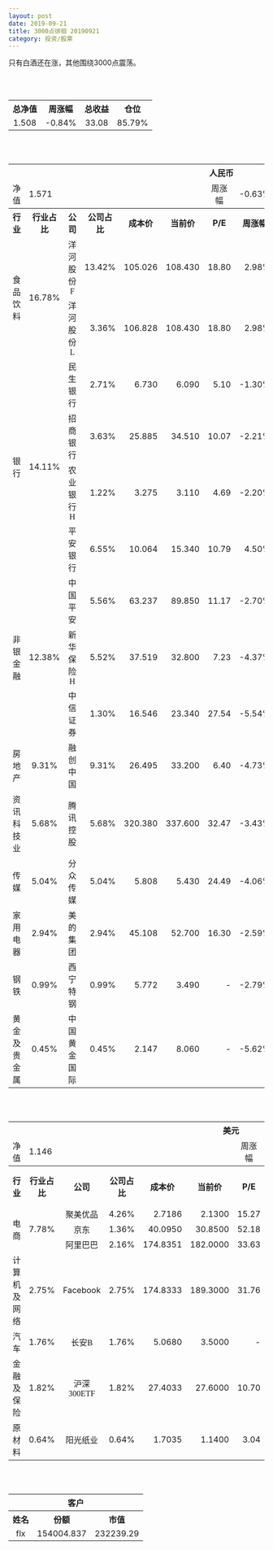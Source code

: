 ```yaml
---
layout: post
date: 2019-09-21
title: 3000点徘徊 20190921
category: 投资/股票
---
```


只有白酒还在涨，其他围绕3000点震荡。

<br/>
<br/>

<table cellspacing="0" border="0">
	<tr>
		<th height="21" align="center"><font face="Noto Sans CJK SC Regular">总净值</font></th>
		<th align="center"><font face="Noto Sans CJK SC Regular">周涨幅</font></th>
		<th align="center"><font face="Noto Sans CJK SC Regular">总收益</font></th>
		<th align="center"><font face="Noto Sans CJK SC Regular">仓位</font></th>
	</tr>
	<tr>
		<td height="17" align="center" sdval="1.508" sdnum="1033;0;0.000">1.508</td>
		<td align="center" sdval="-0.0084" sdnum="1033;0;0.00%">-0.84%</td>
		<td align="center" sdval="33.08" sdnum="1033;0;0.00">33.08</td>
		<td align="center" sdval="0.8579" sdnum="1033;0;0.00%">85.79%</td>
	</tr>
</table>
<br />
<br />
<table>
	<tr>
		<th colspan="12"  height="21" align="center" valign="middle"><font face="Noto Sans CJK SC Regular">人民币</font></th>
		</tr>
	<tr>
		<td height="17" align="center"><font face="Noto Sans CJK SC Regular">净值</font></td>
		<td colspan="5"  align="left" valign="middle" sdval="1.571" sdnum="1033;">1.571</td>
		<td align="center"><font face="Noto Sans CJK SC Regular">周涨幅</font></td>
		<td colspan="5"  align="left" valign="middle" sdval="-0.0063" sdnum="1033;0;0.00%">-0.63%</td>
		</tr>
	<tr>
		<th height="21" align="center" valign="middle"><font face="Noto Sans CJK SC Regular">行业</font></th>
		<th align="center" valign="middle"><font face="Noto Sans CJK SC Regular">行业占比</font></th>
		<th align="center"><font face="Noto Sans CJK SC Regular">公司</font></th>
		<th align="center"><font face="Noto Sans CJK SC Regular">公司占比</font></th>
		<th align="center"><font face="Noto Sans CJK SC Regular">成本价</font></th>
		<th align="center"><font face="Noto Sans CJK SC Regular">当前价</font></th>
		<th align="center">P/E</th>
		<th align="center"><font face="Noto Sans CJK SC Regular">周涨幅</font></th>
		<th align="center"><font face="Noto Sans CJK SC Regular">总涨幅</font></th>
		<th align="left"><font face="Noto Sans CJK SC Regular">下一阶梯</font></th>
		<th align="left"><font face="Noto Sans CJK SC Regular">浮动止损价</font></th>
		<th align="center"><font face="Noto Sans CJK SC Regular">止损价</font></th>
	</tr>
	<tr>
		<td rowspan="2"  height="42" align="center" valign="middle"><font face="Noto Sans CJK SC Regular">食品饮料</font></td>
		<td rowspan="2"  align="center" valign="middle" sdval="0.1678" sdnum="1033;0;0.00%">16.78%</td>
		<td align="center"><font face="Noto Sans CJK SC Regular">洋河股份F</font></td>
		<td align="right" sdval="0.1342" sdnum="1033;0;0.00%">13.42%</td>
		<td align="right" sdval="105.026" sdnum="1033;0;0.000">105.026</td>
		<td align="right" sdval="108.43" sdnum="1033;0;0.000">108.430</td>
		<td align="right" sdval="18.8" sdnum="1033;0;0.00">18.80</td>
		<td align="right" sdval="0.0298" sdnum="1033;0;0.00%">2.98%</td>
		<td align="right" bgcolor="#FFCCCC" sdval="0.0310110220326396" sdnum="1033;0;0.00%"><font color="#CC0000">3.10%</font></td>
		<td align="right" sdval="131.2825" sdnum="1033;0;0.000">131.283</td>
		<td align="right" sdval="0" sdnum="1033;0;0.000">0.000</td>
		<td align="right" sdval="0" sdnum="1033;0;0.000">0.000</td>
	</tr>
	<tr>
		<td align="center"><font face="Noto Sans CJK SC Regular">洋河股份L</font></td>
		<td align="right" sdval="0.0336" sdnum="1033;0;0.00%">3.36%</td>
		<td align="right" sdval="106.828" sdnum="1033;0;0.000">106.828</td>
		<td align="right" sdval="108.43" sdnum="1033;0;0.000">108.430</td>
		<td align="right" sdval="18.8" sdnum="1033;0;0.00">18.80</td>
		<td align="right" sdval="0.0298" sdnum="1033;0;0.00%">2.98%</td>
		<td align="right" bgcolor="#FFCCCC" sdval="0.0135960684464747" sdnum="1033;0;0.00%"><font color="#CC0000">1.36%</font></td>
		<td align="right" sdval="133.535" sdnum="1033;0;0.000">133.535</td>
		<td align="right" sdval="0" sdnum="1033;0;0.000">0.000</td>
		<td align="right" sdval="0" sdnum="1033;0;0.000">0.000</td>
	</tr>
	<tr>
		<td rowspan="4"  height="72" align="center" valign="middle"><font face="Noto Sans CJK SC Regular">银行</font></td>
		<td rowspan="4"  align="center" valign="middle" sdval="0.1411" sdnum="1033;0;0.00%">14.11%</td>
		<td align="center"><font face="Noto Sans CJK SC Regular">民生银行</font></td>
		<td align="right" sdval="0.0271" sdnum="1033;0;0.00%">2.71%</td>
		<td align="right" sdval="6.73" sdnum="1033;0;0.000">6.730</td>
		<td align="right" sdval="6.09" sdnum="1033;0;0.000">6.090</td>
		<td align="right" sdval="5.1" sdnum="1033;0;0.00">5.10</td>
		<td align="right" sdval="-0.013" sdnum="1033;0;0.00%">-1.30%</td>
		<td align="right" bgcolor="#CCFFCC" sdval="-0.0964965824665678" sdnum="1033;0;0.00%"><font color="#006600">-9.65%</font></td>
		<td align="right" sdval="8.4125" sdnum="1033;0;0.000">8.413</td>
		<td align="right" sdval="0" sdnum="1033;0;0.000">0.000</td>
		<td align="right" sdval="0" sdnum="1033;0;0.000">0.000</td>
	</tr>
	<tr>
		<td align="center"><font face="Noto Sans CJK SC Regular">招商银行</font></td>
		<td align="right" sdval="0.0363" sdnum="1033;0;0.00%">3.63%</td>
		<td align="right" sdval="25.885" sdnum="1033;0;0.000">25.885</td>
		<td align="right" sdval="34.51" sdnum="1033;0;0.000">34.510</td>
		<td align="right" sdval="10.07" sdnum="1033;0;0.00">10.07</td>
		<td align="right" sdval="-0.0221" sdnum="1033;0;0.00%">-2.21%</td>
		<td align="right" bgcolor="#FFCCCC" sdval="0.331804558624686" sdnum="1033;0;0.00%"><font color="#CC0000">33.18%</font></td>
		<td align="right" bgcolor="#CCFFCC" sdval="40.4453125" sdnum="1033;0;0.000"><font color="#006600">40.445</font></td>
		<td align="right" bgcolor="#FFCCCC" sdval="29.76775" sdnum="1033;0;0.000"><font color="#CC0000">29.768</font></td>
		<td align="right" bgcolor="#FFCCCC" sdval="29.768" sdnum="1033;0;0.000"><font color="#CC0000">29.768</font></td>
	</tr>
	<tr>
		<td align="center"><font face="Noto Sans CJK SC Regular">农业银行H</font></td>
		<td align="right" sdval="0.0122" sdnum="1033;0;0.00%">1.22%</td>
		<td align="right" sdval="3.275" sdnum="1033;0;0.000">3.275</td>
		<td align="right" sdval="3.11" sdnum="1033;0;0.000">3.110</td>
		<td align="right" sdval="4.69" sdnum="1033;0;0.00">4.69</td>
		<td align="right" sdval="-0.022" sdnum="1033;0;0.00%">-2.20%</td>
		<td align="right" bgcolor="#CCFFCC" sdval="-0.0517816793893131" sdnum="1033;0;0.00%"><font color="#006600">-5.18%</font></td>
		<td align="right" sdval="4.09375" sdnum="1033;0;0.000">4.094</td>
		<td align="right" sdval="0" sdnum="1033;0;0.000">0.000</td>
		<td align="right" sdval="0" sdnum="1033;0;0.000">0.000</td>
	</tr>
	<tr>
		<td align="center"><font face="Noto Sans CJK SC Regular">平安银行</font></td>
		<td align="right" sdval="0.0655" sdnum="1033;0;0.00%">6.55%</td>
		<td align="right" sdval="10.064" sdnum="1033;0;0.000">10.064</td>
		<td align="right" sdval="15.34" sdnum="1033;0;0.000">15.340</td>
		<td align="right" sdval="10.79" sdnum="1033;0;0.00">10.79</td>
		<td align="right" sdval="0.045" sdnum="1033;0;0.00%">4.50%</td>
		<td align="right" bgcolor="#FFCCCC" sdval="0.522844833068362" sdnum="1033;0;0.00%"><font color="#CC0000">52.28%</font></td>
		<td align="right" bgcolor="#CCFFCC" sdval="15.725" sdnum="1033;0;0.000"><font color="#006600">15.725</font></td>
		<td align="right" bgcolor="#FFCCCC" sdval="11.5736" sdnum="1033;0;0.000"><font color="#CC0000">11.574</font></td>
		<td align="right" bgcolor="#FFCCCC" sdval="11.574" sdnum="1033;0;0.000"><font color="#CC0000">11.574</font></td>
	</tr>
	<tr>
		<td rowspan="3"  height="52" align="center" valign="middle"><font face="Noto Sans CJK SC Regular">非银金融</font></td>
		<td rowspan="3"  align="center" valign="middle" sdval="0.1238" sdnum="1033;0;0.00%">12.38%</td>
		<td align="center"><font face="Noto Sans CJK SC Regular">中国平安</font></td>
		<td align="right" sdval="0.0556" sdnum="1033;0;0.00%">5.56%</td>
		<td align="right" sdval="63.237" sdnum="1033;0;0.000">63.237</td>
		<td align="right" sdval="89.85" sdnum="1033;0;0.000">89.850</td>
		<td align="right" sdval="11.17" sdnum="1033;0;0.00">11.17</td>
		<td align="right" sdval="-0.027" sdnum="1033;0;0.00%">-2.70%</td>
		<td align="right" bgcolor="#FFCCCC" sdval="0.419445391147587" sdnum="1033;0;0.00%"><font color="#CC0000">41.94%</font></td>
		<td align="right" bgcolor="#CCFFCC" sdval="98.8078125" sdnum="1033;0;0.000"><font color="#006600">98.808</font></td>
		<td align="right" bgcolor="#FFCCCC" sdval="72.72255" sdnum="1033;0;0.000"><font color="#CC0000">72.723</font></td>
		<td align="right" bgcolor="#FFCCCC" sdval="72.723" sdnum="1033;0;0.000"><font color="#CC0000">72.723</font></td>
	</tr>
	<tr>
		<td align="center"><font face="Noto Sans CJK SC Regular">新华保险H</font></td>
		<td align="right" sdval="0.0552" sdnum="1033;0;0.00%">5.52%</td>
		<td align="right" sdval="37.519" sdnum="1033;0;0.000">37.519</td>
		<td align="right" sdval="32.8" sdnum="1033;0;0.000">32.800</td>
		<td align="right" sdval="7.23" sdnum="1033;0;0.00">7.23</td>
		<td align="right" sdval="-0.0437" sdnum="1033;0;0.00%">-4.37%</td>
		<td align="right" bgcolor="#CCFFCC" sdval="-0.127176273354834" sdnum="1033;0;0.00%"><font color="#006600">-12.72%</font></td>
		<td align="right" sdval="46.89875" sdnum="1033;0;0.000">46.899</td>
		<td align="right" sdval="0" sdnum="1033;0;0.000">0.000</td>
		<td align="right" sdval="0" sdnum="1033;0;0.000">0.000</td>
	</tr>
	<tr>
		<td align="center"><font face="Noto Sans CJK SC Regular">中信证券</font></td>
		<td align="right" sdval="0.013" sdnum="1033;0;0.00%">1.30%</td>
		<td align="right" sdval="16.546" sdnum="1033;0;0.000">16.546</td>
		<td align="right" sdval="23.34" sdnum="1033;0;0.000">23.340</td>
		<td align="right" sdval="27.54" sdnum="1033;0;0.00">27.54</td>
		<td align="right" sdval="-0.0554" sdnum="1033;0;0.00%">-5.54%</td>
		<td align="right" bgcolor="#FFCCCC" sdval="0.409212836939441" sdnum="1033;0;0.00%"><font color="#CC0000">40.92%</font></td>
		<td align="right" bgcolor="#CCFFCC" sdval="25.853125" sdnum="1033;0;0.000"><font color="#006600">25.853</font></td>
		<td align="right" bgcolor="#FFCCCC" sdval="19.0279" sdnum="1033;0;0.000"><font color="#CC0000">19.028</font></td>
		<td align="right" bgcolor="#FFCCCC" sdval="19.028" sdnum="1033;0;0.000"><font color="#CC0000">19.028</font></td>
	</tr>
	<tr>
		<td height="17" align="center" valign="middle"><font face="Noto Sans CJK SC Regular">房地产</font></td>
		<td align="center" valign="middle" sdval="0.0931" sdnum="1033;0;0.00%">9.31%</td>
		<td align="center"><font face="Noto Sans CJK SC Regular">融创中国</font></td>
		<td align="right" sdval="0.0931" sdnum="1033;0;0.00%">9.31%</td>
		<td align="right" sdval="26.495" sdnum="1033;0;0.000">26.495</td>
		<td align="right" sdval="33.2" sdnum="1033;0;0.000">33.200</td>
		<td align="right" sdval="6.4" sdnum="1033;0;0.00">6.40</td>
		<td align="right" sdval="-0.0473" sdnum="1033;0;0.00%">-4.73%</td>
		<td align="right" bgcolor="#FFCCCC" sdval="0.251666616342706" sdnum="1033;0;0.00%"><font color="#CC0000">25.17%</font></td>
		<td align="right" bgcolor="#CCFFCC" sdval="41.3984375" sdnum="1033;0;0.000"><font color="#006600">41.398</font></td>
		<td align="right" bgcolor="#FFCCCC" sdval="30.46925" sdnum="1033;0;0.000"><font color="#CC0000">30.469</font></td>
		<td align="right" bgcolor="#FFCCCC" sdval="30.469" sdnum="1033;0;0.000"><font color="#CC0000">30.469</font></td>
	</tr>
	<tr>
		<td height="17" align="center" valign="middle"><font face="Noto Sans CJK SC Regular">资讯科技业</font></td>
		<td align="center" valign="middle" sdval="0.0568" sdnum="1033;0;0.00%">5.68%</td>
		<td align="center"><font face="Noto Sans CJK SC Regular">腾讯控股</font></td>
		<td align="right" sdval="0.0568" sdnum="1033;0;0.00%">5.68%</td>
		<td align="right" sdval="320.38" sdnum="1033;0;0.000">320.380</td>
		<td align="right" sdval="337.6" sdnum="1033;0;0.000">337.600</td>
		<td align="right" sdval="32.47" sdnum="1033;0;0.00">32.47</td>
		<td align="right" sdval="-0.0343" sdnum="1033;0;0.00%">-3.43%</td>
		<td align="right" bgcolor="#FFCCCC" sdval="0.0523486734502778" sdnum="1033;0;0.00%"><font color="#CC0000">5.23%</font></td>
		<td align="right" sdval="400.475" sdnum="1033;0;0.000">400.475</td>
		<td align="right" sdval="0" sdnum="1033;0;0.000">0.000</td>
		<td align="right" sdval="0" sdnum="1033;0;0.000">0.000</td>
	</tr>
	<tr>
		<td height="17" align="center" valign="middle"><font face="Noto Sans CJK SC Regular">传媒</font></td>
		<td align="center" valign="middle" sdval="0.0504" sdnum="1033;0;0.00%">5.04%</td>
		<td align="center"><font face="Noto Sans CJK SC Regular">分众传媒</font></td>
		<td align="right" sdval="0.0504" sdnum="1033;0;0.00%">5.04%</td>
		<td align="right" sdval="5.808" sdnum="1033;0;0.000">5.808</td>
		<td align="right" sdval="5.43" sdnum="1033;0;0.000">5.430</td>
		<td align="right" sdval="24.49" sdnum="1033;0;0.00">24.49</td>
		<td align="right" sdval="-0.0406" sdnum="1033;0;0.00%">-4.06%</td>
		<td align="right" bgcolor="#CCFFCC" sdval="-0.0664826446280993" sdnum="1033;0;0.00%"><font color="#006600">-6.65%</font></td>
		<td align="right" sdval="7.26" sdnum="1033;0;0.000">7.260</td>
		<td align="right" sdval="0" sdnum="1033;0;0.000">0.000</td>
		<td align="right" sdval="0" sdnum="1033;0;0.000">0.000</td>
	</tr>
	<tr>
		<td height="17" align="center" valign="middle"><font face="Noto Sans CJK SC Regular">家用电器</font></td>
		<td align="center" valign="middle" sdval="0.0294" sdnum="1033;0;0.00%">2.94%</td>
		<td align="center"><font face="Noto Sans CJK SC Regular">美的集团</font></td>
		<td align="right" sdval="0.0294" sdnum="1033;0;0.00%">2.94%</td>
		<td align="right" sdval="45.108" sdnum="1033;0;0.000">45.108</td>
		<td align="right" sdval="52.7" sdnum="1033;0;0.000">52.700</td>
		<td align="right" sdval="16.3" sdnum="1033;0;0.00">16.30</td>
		<td align="right" sdval="-0.0259" sdnum="1033;0;0.00%">-2.59%</td>
		<td align="right" bgcolor="#FFCCCC" sdval="0.166907173893766" sdnum="1033;0;0.00%"><font color="#CC0000">16.69%</font></td>
		<td align="right" sdval="56.385" sdnum="1033;0;0.000">56.385</td>
		<td align="right" sdval="0" sdnum="1033;0;0.000">0.000</td>
		<td align="right" sdval="0" sdnum="1033;0;0.000">0.000</td>
	</tr>
	<tr>
		<td height="17" align="center"><font face="Noto Sans CJK SC Regular">钢铁</font></td>
		<td align="center" valign="middle" sdval="0.0099" sdnum="1033;0;0.00%">0.99%</td>
		<td align="center"><font face="Noto Sans CJK SC Regular">西宁特钢</font></td>
		<td align="right" sdval="0.0099" sdnum="1033;0;0.00%">0.99%</td>
		<td align="right" sdval="5.772" sdnum="1033;0;0.000">5.772</td>
		<td align="right" sdval="3.49" sdnum="1033;0;0.000">3.490</td>
		<td align="right" sdnum="1033;0;0.00">-</td>
		<td align="right" sdval="-0.0279" sdnum="1033;0;0.00%">-2.79%</td>
		<td align="right" bgcolor="#CCFFCC" sdval="-0.396756895356895" sdnum="1033;0;0.00%"><font color="#006600">-39.68%</font></td>
		<td align="right" sdval="7.215" sdnum="1033;0;0.000">7.215</td>
		<td align="right" sdval="0" sdnum="1033;0;0.000">0.000</td>
		<td align="right" sdval="0" sdnum="1033;0;0.000">0.000</td>
	</tr>
	<tr>
		<td height="17" align="center"><font face="Noto Sans CJK SC Regular">黄金及贵金属</font></td>
		<td align="center" valign="middle" sdval="0.0045" sdnum="1033;0;0.00%">0.45%</td>
		<td align="center"><font face="Noto Sans CJK SC Regular">中国黄金国际</font></td>
		<td align="right" sdval="0.0045" sdnum="1033;0;0.00%">0.45%</td>
		<td align="right" sdval="2.147" sdnum="1033;0;0.000">2.147</td>
		<td align="right" sdval="8.06" sdnum="1033;0;0.000">8.060</td>
		<td align="right" sdnum="1033;0;0.00">-</td>
		<td align="right" sdval="-0.0562" sdnum="1033;0;0.00%">-5.62%</td>
		<td align="right" bgcolor="#FFCCCC" sdval="2.75267545412203" sdnum="1033;0;0.00%"><font color="#CC0000">275.27%</font></td>
		<td align="right" bgcolor="#CCFFCC" sdval="8.19015502929688" sdnum="1033;0;0.000"><font color="#006600">8.190</font></td>
		<td align="right" bgcolor="#FFCCCC" sdval="6.0279541015625" sdnum="1033;0;0.000"><font color="#CC0000">6.028</font></td>
		<td align="right" sdval="0" sdnum="1033;0;0.000">0.000</td>
	</tr>
</table>
<br />
<br />
<table>
	<tr>
		<th colspan="12"  height="21" align="center" valign="middle"><font face="Noto Sans CJK SC Regular">美元</font></th>
		</tr>
	<tr>
		<td height="17" align="center"><font face="Noto Sans CJK SC Regular">净值</font></td>
		<td colspan="5"  align="left" valign="middle" sdval="1.146" sdnum="1033;">1.146</td>
		<td align="center"><font face="Noto Sans CJK SC Regular">周涨幅</font></td>
		<td colspan="5"  align="left" valign="middle" sdval="-0.0313" sdnum="1033;0;0.00%">-3.13%</td>
		</tr>
	<tr>
		<th height="22" align="center" valign="middle"><font face="Noto Sans CJK SC Regular">行业</font></th>
		<th align="center" valign="middle"><font face="Noto Sans CJK SC Regular">行业占比</font></th>
		<th align="center"><font face="Noto Sans CJK SC Regular">公司</font></th>
		<th align="center"><font face="Noto Sans CJK SC Regular">公司占比</font></th>
		<th align="center"><font face="Noto Sans CJK SC Regular">成本价</font></th>
		<th align="center"><font face="Noto Sans CJK SC Regular">当前价</font></th>
		<th align="center">P/E</th>
		<th align="center"><font face="Noto Sans CJK SC Regular">周涨幅</font></th>
		<th align="center"><font face="Noto Sans CJK SC Regular">总涨幅</font></th>
		<th align="left"><font face="Noto Sans CJK SC Regular">下一阶梯</font></th>
		<th align="left"><font face="Noto Sans CJK SC Regular">浮动止损价</font></th>
		<th align="center"><font face="Noto Sans CJK SC Regular">止损价</font></th>
	</tr>
	<tr>
		<td rowspan="3"  height="51" align="center" valign="middle"><font face="Noto Sans CJK SC Regular">电商</font></td>
		<td rowspan="3"  align="center" valign="middle" sdval="0.0778" sdnum="1033;0;0.00%">7.78%</td>
		<td align="center" sdnum="1033;0;0.00%"><font face="Noto Sans CJK SC Regular">聚美优品</font></td>
		<td align="right" sdval="0.0426" sdnum="1033;0;0.00%">4.26%</td>
		<td align="right" sdval="2.7186" sdnum="1033;0;0.0000">2.7186</td>
		<td align="right" sdval="2.13" sdnum="1033;0;0.0000">2.1300</td>
		<td align="right" sdval="15.27" sdnum="1033;0;0.00">15.27</td>
		<td align="right" sdval="-0.0575" sdnum="1033;0;0.00%">-5.75%</td>
		<td align="right" bgcolor="#CCFFCC" sdval="-0.217908497020525" sdnum="1033;0;0.00%"><font color="#006600">-21.79%</font></td>
		<td align="right" sdval="3.39825" sdnum="1033;0;0.000">3.398</td>
		<td align="right" sdval="0" sdnum="1033;0;0.000">0.000</td>
		<td align="right" sdval="0" sdnum="1033;0;0.000">0.000</td>
	</tr>
	<tr>
		<td align="center" sdnum="1033;0;0.00%"><font face="Noto Sans CJK SC Regular">京东</font></td>
		<td align="right" sdval="0.0136" sdnum="1033;0;0.00%">1.36%</td>
		<td align="right" sdval="40.095" sdnum="1033;0;0.0000">40.0950</td>
		<td align="right" sdval="30.85" sdnum="1033;0;0.0000">30.8500</td>
		<td align="right" sdval="52.18" sdnum="1033;0;0.00">52.18</td>
		<td align="right" sdval="-0.0093" sdnum="1033;0;0.00%">-0.93%</td>
		<td align="right" bgcolor="#CCFFCC" sdval="-0.231977378725527" sdnum="1033;0;0.00%"><font color="#006600">-23.20%</font></td>
		<td align="right" sdval="50.11875" sdnum="1033;0;0.000">50.119</td>
		<td align="right" sdval="0" sdnum="1033;0;0.000">0.000</td>
		<td align="right" sdval="0" sdnum="1033;0;0.000">0.000</td>
	</tr>
	<tr>
		<td align="center" sdnum="1033;0;0.00%"><font face="Noto Sans CJK SC Regular">阿里巴巴</font></td>
		<td align="right" sdval="0.0216" sdnum="1033;0;0.00%">2.16%</td>
		<td align="right" sdval="174.8351" sdnum="1033;0;0.0000">174.8351</td>
		<td align="right" sdval="182" sdnum="1033;0;0.0000">182.0000</td>
		<td align="right" sdval="33.63" sdnum="1033;0;0.00">33.63</td>
		<td align="right" sdval="0.0186" sdnum="1033;0;0.00%">1.86%</td>
		<td align="right" bgcolor="#FFCCCC" sdval="0.0395809014322637" sdnum="1033;0;0.00%"><font color="#CC0000">3.96%</font></td>
		<td align="right" sdval="218.543875" sdnum="1033;0;0.000">218.544</td>
		<td align="right" sdval="0" sdnum="1033;0;0.000">0.000</td>
		<td align="right" sdval="0" sdnum="1033;0;0.000">0.000</td>
	</tr>
	<tr>
		<td height="17" align="center"><font face="Noto Sans CJK SC Regular">计算机及网络</font></td>
		<td align="center" sdval="0.0275" sdnum="1033;0;0.00%">2.75%</td>
		<td align="center" sdnum="1033;0;0.00%">Facebook</td>
		<td align="right" sdval="0.0275" sdnum="1033;0;0.00%">2.75%</td>
		<td align="right" sdval="174.8333" sdnum="1033;0;0.0000">174.8333</td>
		<td align="right" sdval="189.3" sdnum="1033;0;0.0000">189.3000</td>
		<td align="right" sdval="31.76" sdnum="1033;0;0.00">31.76</td>
		<td align="right" sdval="0.0146" sdnum="1033;0;0.00%">1.46%</td>
		<td align="right" bgcolor="#FFCCCC" sdval="0.0813456783118547" sdnum="1033;0;0.00%"><font color="#CC0000">8.13%</font></td>
		<td align="right" sdval="218.541625" sdnum="1033;0;0.000">218.542</td>
		<td align="right" sdval="0" sdnum="1033;0;0.000">0.000</td>
		<td align="right" sdval="0" sdnum="1033;0;0.000">0.000</td>
	</tr>
	<tr>
		<td height="22" align="center" valign="middle"><font face="Noto Sans CJK SC Regular">汽车</font></td>
		<td align="center" sdval="0.0176" sdnum="1033;0;0.00%">1.76%</td>
		<td align="center" sdnum="1033;0;0.00%"><font face="Noto Sans CJK SC Regular">长安B</font></td>
		<td align="right" sdval="0.0176" sdnum="1033;0;0.00%">1.76%</td>
		<td align="right" sdval="5.068" sdnum="1033;0;0.0000">5.0680</td>
		<td align="right" sdval="3.5" sdnum="1033;0;0.0000">3.5000</td>
		<td align="right" sdnum="1033;0;0.00">-</td>
		<td align="right" sdval="-0.0566" sdnum="1033;0;0.00%">-5.66%</td>
		<td align="right" bgcolor="#CCFFCC" sdval="-0.31079226519337" sdnum="1033;0;0.00%"><font color="#006600">-31.08%</font></td>
		<td align="right" sdval="6.335" sdnum="1033;0;0.000">6.335</td>
		<td align="right" sdval="0" sdnum="1033;0;0.000">0.000</td>
		<td align="right" sdval="0" sdnum="1033;0;0.000">0.000</td>
	</tr>
	<tr>
		<td height="22" align="center"><font face="Noto Sans CJK SC Regular"> 金融及保险</font></td>
		<td align="center" sdval="0.0182" sdnum="1033;0;0.00%">1.82%</td>
		<td align="center" sdnum="1033;0;0.00%"><font face="Noto Sans CJK SC Regular">沪深300ETF</font></td>
		<td align="right" sdval="0.0182" sdnum="1033;0;0.00%">1.82%</td>
		<td align="right" sdval="27.4033" sdnum="1033;0;0.0000">27.4033</td>
		<td align="right" sdval="27.6" sdnum="1033;0;0.0000">27.6000</td>
		<td align="right" sdval="10.7" sdnum="1033;0;0.00">10.70</td>
		<td align="right" sdval="-0.0395" sdnum="1033;0;0.00%">-3.95%</td>
		<td align="right" bgcolor="#FFCCCC" sdval="0.00577796761703886" sdnum="1033;0;0.00%"><font color="#CC0000">0.58%</font></td>
		<td align="right" sdval="34.254125" sdnum="1033;0;0.000">34.254</td>
		<td align="right" sdval="0" sdnum="1033;0;0.000">0.000</td>
		<td align="right" sdval="0" sdnum="1033;0;0.000">0.000</td>
	</tr>
	<tr>
		<td height="17" align="center"><font face="Noto Sans CJK SC Regular">原材料</font></td>
		<td align="center" sdval="0.0064" sdnum="1033;0;0.00%">0.64%</td>
		<td align="center" sdnum="1033;0;0.00%"><font face="Noto Sans CJK SC Regular">阳光纸业</font></td>
		<td align="right" sdval="0.0064" sdnum="1033;0;0.00%">0.64%</td>
		<td align="right" sdval="1.7035" sdnum="1033;0;0.0000">1.7035</td>
		<td align="right" sdval="1.14" sdnum="1033;0;0.0000">1.1400</td>
		<td align="right" sdval="3.04" sdnum="1033;0;0.00">3.04</td>
		<td align="right" sdval="-0.0087" sdnum="1033;0;0.00%">-0.87%</td>
		<td align="right" bgcolor="#CCFFCC" sdval="-0.332189550924567" sdnum="1033;0;0.00%"><font color="#006600">-33.22%</font></td>
		<td align="right" sdval="2.129375" sdnum="1033;0;0.000">2.129</td>
		<td align="right" sdval="0" sdnum="1033;0;0.000">0.000</td>
		<td align="right" sdval="0" sdnum="1033;0;0.000">0.000</td>
	</tr>
</table>
<br />
<br />
<table>
	<tr>
		<th colspan="12"  height="21" align="center" valign="middle"><font face="Noto Sans CJK SC Regular">客户</font></th>
		</tr>
	<tr>
		<th height="22" align="center"><font face="Noto Sans CJK SC Regular">姓名</font></th>
		<th align="center"><font face="Noto Sans CJK SC Regular">份额</font></th>
		<th align="center"><font face="Noto Sans CJK SC Regular">市值</font></th>
	</tr>
	<tr>
		<td height="17" align="center">flx</td>
		<td align="center" sdval="154004.837" sdnum="1033;">154004.837</td>
		<td align="center" sdval="232239.294196" sdnum="1033;0;0.00">232239.29</td>
	</tr>
</table>
